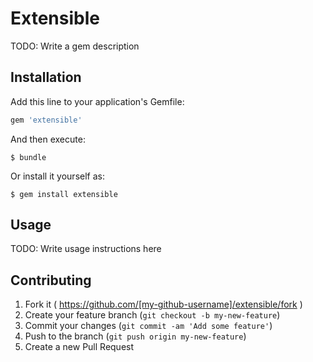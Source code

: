 # Extensible

TODO: Write a gem description

## Installation

Add this line to your application's Gemfile:

```ruby
gem 'extensible'
```

And then execute:

    $ bundle

Or install it yourself as:

    $ gem install extensible

## Usage

TODO: Write usage instructions here

## Contributing

1. Fork it ( https://github.com/[my-github-username]/extensible/fork )
2. Create your feature branch (`git checkout -b my-new-feature`)
3. Commit your changes (`git commit -am 'Add some feature'`)
4. Push to the branch (`git push origin my-new-feature`)
5. Create a new Pull Request
